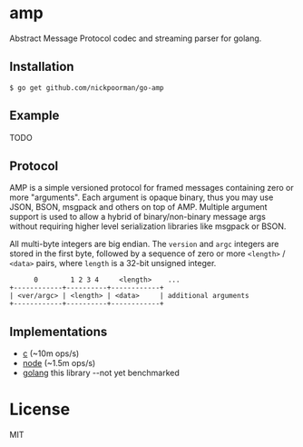 
# amp

  Abstract Message Protocol codec and streaming parser for golang.

## Installation

```
$ go get github.com/nickpoorman/go-amp
```

## Example

TODO

## Protocol

  AMP is a simple versioned protocol for framed messages containing
  zero or more "arguments". Each argument is opaque binary, thus you
  may use JSON, BSON, msgpack and others on top of AMP. Multiple argument
  support is used to allow a hybrid of binary/non-binary message args without
  requiring higher level serialization libraries like msgpack or BSON.

  All multi-byte integers are big endian. The `version` and `argc` integers
  are stored in the first byte, followed by a sequence of zero or more
  `<length>` / `<data>` pairs, where `length` is a 32-bit unsigned integer.

```
      0        1 2 3 4     <length>    ...
+------------+----------+------------+
| <ver/argc> | <length> | <data>     | additional arguments
+------------+----------+------------+
```

## Implementations

 - [c](https://github.com/clibs/amp) (~10m ops/s)
 - [node](https://github.com/visionmedia/node-amp) (~1.5m ops/s)
 - [golang](https://github.com/nickpoorman/go-amp) this library --not yet benchmarked

# License

  MIT
